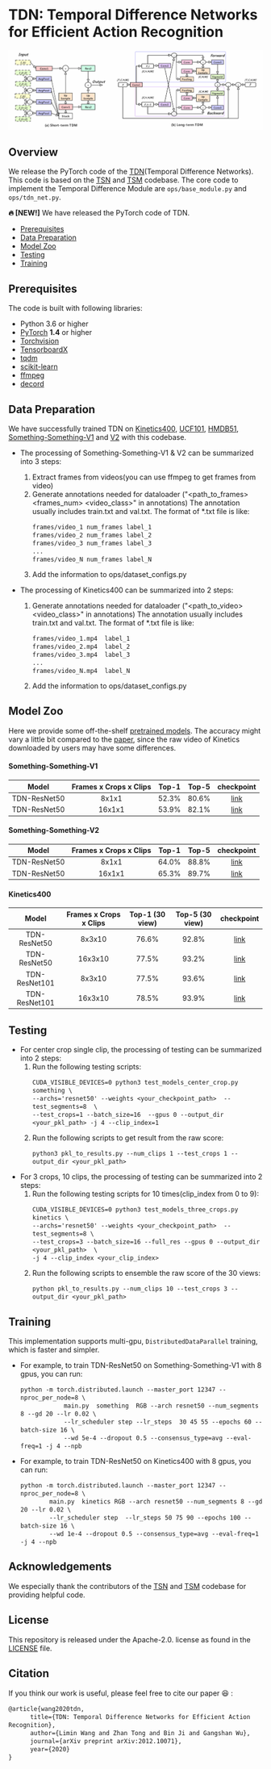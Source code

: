 # TDN: Temporal Difference Networks for Efficient Action Recognition

![1](https://github.com/MCG-NJU/TDN/blob/main/TDM.jpg)  
## Overview

We release the PyTorch code of the [TDN](https://arxiv.org/abs/2012.10071)(Temporal Difference Networks). This code is based on the [TSN](https://github.com/yjxiong/tsn-pytorch) and [TSM](https://github.com/mit-han-lab/temporal-shift-module) codebase. The core code to implement the Temporal Difference Module are `ops/base_module.py` and `ops/tdn_net.py`.


**🔥 [NEW!]**  We have released the PyTorch code of TDN. 
* [Prerequisites](#prerequisites)
* [Data Preparation](#data-preparation)
* [Model Zoo](#model-zoo)
* [Testing](#testing)  
* [Training](#training)  

## Prerequisites
The code is built with following libraries:

- Python 3.6 or higher
- [PyTorch](https://pytorch.org/) **1.4** or higher
- [Torchvision](https://github.com/pytorch/vision)
- [TensorboardX](https://github.com/lanpa/tensorboardX)
- [tqdm](https://github.com/tqdm/tqdm.git)
- [scikit-learn](https://scikit-learn.org/stable/)
- [ffmpeg](https://www.ffmpeg.org/)  
- [decord](https://github.com/dmlc/decord) 

## Data Preparation
We have successfully trained TDN on [Kinetics400](https://deepmind.com/research/open-source/kinetics), [UCF101](https://www.crcv.ucf.edu/data/UCF101.php), [HMDB51](https://serre-lab.clps.brown.edu/resource/hmdb-a-large-human-motion-database/), [Something-Something-V1](https://20bn.com/datasets/something-something/v1) and [V2](https://20bn.com/datasets/something-something/v2) with this codebase.  
- The processing of Something-Something-V1 & V2 can be summarized into 3 steps:  
    1. Extract frames from videos(you can use ffmpeg to get frames from video)      
    2. Generate annotations needed for dataloader ("<path_to_frames> <frames_num> <video_class>" in annotations) The annotation usually includes train.txt and val.txt. The format of *.txt file is like:
        ```
        frames/video_1 num_frames label_1
        frames/video_2 num_frames label_2
        frames/video_3 num_frames label_3
        ...
        frames/video_N num_frames label_N
        ```
    3. Add the information to ops/dataset_configs.py  

- The processing of Kinetics400 can be summarized into 2 steps:  
    1. Generate annotations needed for dataloader ("<path_to_video> <video_class>" in annotations) The annotation usually includes train.txt and val.txt. The format of *.txt file is like:
        ```
        frames/video_1.mp4  label_1
        frames/video_2.mp4  label_2
        frames/video_3.mp4  label_3
        ...
        frames/video_N.mp4  label_N
        ```
    2. Add the information to ops/dataset_configs.py  

## Model Zoo
Here we provide some off-the-shelf [pretrained models](https://drive.google.com/drive/folders/1du1KtjFANeD0Mr5_7RxCx0jLUVRj_y8w?usp=sharing). The accuracy might vary a little bit compared to the [paper]((https://arxiv.org/abs/2012.10071)), since the raw video of Kinetics downloaded by users may have some differences. 
#### Something-Something-V1

Model  | Frames x Crops x Clips  | Top-1  | Top-5 | checkpoint
:--: | :--: | :--: | :--:| :--:
TDN-ResNet50  | 8x1x1 | 52.3%  | 80.6% | [link](https://drive.google.com/file/d/13PeSkxDgYZ_Z-OOYiuCY3J_QlY2noUuv/view?usp=sharing)
TDN-ResNet50  | 16x1x1 | 53.9%  | 82.1% | [link](https://drive.google.com/file/d/1IxUMglMEET8blZxzJrq7sc79MyosJ52I/view?usp=sharing)

#### Something-Something-V2

Model  | Frames x Crops x Clips | Top-1  | Top-5 | checkpoint
:--: | :--: | :--: | :--:| :--:
TDN-ResNet50  | 8x1x1   | 64.0%   | 88.8%  | [link](https://drive.google.com/file/d/1cPgY2h6zVdjKrFJu-ZV_uo_8HKLPh_Vu/view?usp=sharing)
TDN-ResNet50  | 16x1x1  | 65.3%   | 89.7%  | [link](https://drive.google.com/file/d/1pwkrPYUc36b5SnPRHUbOcycm4zoQHZnR/view?usp=sharing)

#### Kinetics400
Model  | Frames x Crops x Clips   | Top-1 (30 view)  | Top-5 (30 view)  | checkpoint
:--: | :--: | :--: | :--:| :--:
TDN-ResNet50    | 8x3x10  | 76.6%  | 92.8%  | [link](https://drive.google.com/file/d/1h-yoGaQYpRoSb57-sw_Iw7mYkSrI5QnQ/view?usp=sharing)
TDN-ResNet50    | 16x3x10 | 77.5%  | 93.2%  | [link](https://drive.google.com/file/d/1M6nkUISaIfLAxuabA3_JxPUiXqnLv26T/view?usp=sharing)
TDN-ResNet101   | 8x3x10 | 77.5%  | 93.6%  | [link](https://drive.google.com/file/d/1UdvGQkBkC9vqOwknXbyuuTVDTp1ctOr4/view?usp=sharing)
TDN-ResNet101   | 16x3x10 | 78.5%  | 93.9%  | [link](https://drive.google.com/file/d/1MWj3srcdJginXCZfE6P4ufPRpLbUZe-Z/view?usp=sharing)

## Testing
- For center crop single clip, the processing of testing can be summarized into 2 steps:
    1. Run the following testing scripts:
        ```
        CUDA_VISIBLE_DEVICES=0 python3 test_models_center_crop.py something \
        --archs='resnet50' --weights <your_checkpoint_path>  --test_segments=8  \
        --test_crops=1 --batch_size=16  --gpus 0 --output_dir <your_pkl_path> -j 4 --clip_index=1
        ```
    2. Run the following scripts to get result from the raw score:
        ```
        python3 pkl_to_results.py --num_clips 1 --test_crops 1 --output_dir <your_pkl_path>  
        ```
- For 3 crops, 10 clips, the processing of testing can be summarized into 2 steps: 
    1. Run the following testing scripts for 10 times(clip_index from 0 to 9):
        ``` 
        CUDA_VISIBLE_DEVICES=0 python3 test_models_three_crops.py  kinetics \
        --archs='resnet50' --weights <your_checkpoint_path>  --test_segments=8 \
        --test_crops=3 --batch_size=16 --full_res --gpus 0 --output_dir <your_pkl_path>  \
        -j 4 --clip_index <your_clip_index>
        ```
    2. Run the following scripts to ensemble the raw score of the 30 views:
        ```
        python pkl_to_results.py --num_clips 10 --test_crops 3 --output_dir <your_pkl_path> 
        ```
## Training
This implementation supports multi-gpu, `DistributedDataParallel` training, which is faster and simpler. 
- For example, to train TDN-ResNet50 on Something-Something-V1 with 8 gpus, you can run:
    ```
    python -m torch.distributed.launch --master_port 12347 --nproc_per_node=8 \
                main.py  something  RGB --arch resnet50 --num_segments 8 --gd 20 --lr 0.02 \
                --lr_scheduler step --lr_steps  30 45 55 --epochs 60 --batch-size 16 \
                --wd 5e-4 --dropout 0.5 --consensus_type=avg --eval-freq=1 -j 4 --npb 
    ```
- For example, to train TDN-ResNet50 on Kinetics400 with 8 gpus, you can run:
    ```
    python -m torch.distributed.launch --master_port 12347 --nproc_per_node=8 \
            main.py  kinetics RGB --arch resnet50 --num_segments 8 --gd 20 --lr 0.02 \
            --lr_scheduler step  --lr_steps 50 75 90 --epochs 100 --batch-size 16 \
            --wd 1e-4 --dropout 0.5 --consensus_type=avg --eval-freq=1 -j 4 --npb 
    ```
## Acknowledgements
We especially thank the contributors of the [TSN](https://github.com/yjxiong/tsn-pytorch) and [TSM](https://github.com/mit-han-lab/temporal-shift-module) codebase for providing helpful code.
## License
This repository is released under the Apache-2.0. license as found in the [LICENSE](https://github.com/MCG-NJU/TDN/blob/main/LICENSE) file.
## Citation
If you think our work is useful, please feel free to cite our paper 😆 :
```
@article{wang2020tdn,
      title={TDN: Temporal Difference Networks for Efficient Action Recognition}, 
      author={Limin Wang and Zhan Tong and Bin Ji and Gangshan Wu},
      journal={arXiv preprint arXiv:2012.10071},
      year={2020}
}
```



